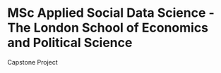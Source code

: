 # MSc Applied Social Data Science - The London School of Economics and Political Science 
Capstone Project

